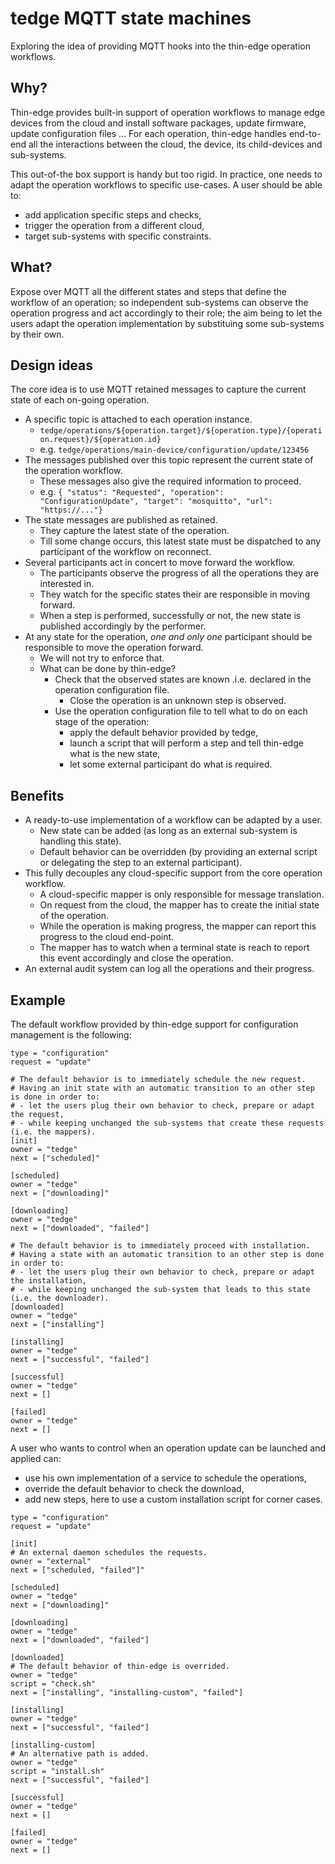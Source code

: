 # tedge MQTT state machines

Exploring the idea of providing MQTT hooks into the thin-edge operation workflows.

## Why?

Thin-edge provides built-in support of operation workflows to manage edge devices from the cloud
and install software packages, update firmware, update configuration files ...
For each operation, thin-edge handles end-to-end all the interactions
between the cloud, the device, its child-devices and sub-systems.

This out-of-the box support is handy but too rigid.
In practice, one needs to adapt the operation workflows to specific use-cases.
A user should be able to:

- add application specific steps and checks,
- trigger the operation from a different cloud,
- target sub-systems with specific constraints.

## What?

Expose over MQTT all the different states and steps that define the workflow of an operation;
so independent sub-systems can observe the operation progress and act accordingly to their role;
the aim being to let the users adapt the operation implementation by substituing some sub-systems by their own.

## Design ideas

The core idea is to use MQTT retained messages to capture the current state of each on-going operation.

- A specific topic is attached to each operation instance.
   - `tedge/operations/${operation.target}/${operation.type}/{operation.request}/${operation.id}` 
   - e.g. `tedge/operations/main-device/configuration/update/123456`
- The messages published over this topic represent the current state of the operation workflow.
   - These messages also give the required information to proceed.
   - e.g. `{ "status": "Requested", "operation": "ConfigurationUpdate", "target": "mosquitto", "url": "https://..."}` 
- The state messages are published as retained.
   - They capture the latest state of the operation.
   - Till some change occurs, this latest state must be dispatched to any participant of the workflow on reconnect.
- Several participants act in concert to move forward the workflow.
   - The participants observe the progress of all the operations they are interested in.
   - They watch for the specific states their are responsible in moving forward.
   - When a step is performed, successfully or not, the new state is published accordingly by the performer.
- At any state for the operation, *one and only one* participant should be responsible to move the operation forward.
   - We will not try to enforce that.
   - What can be done by thin-edge?
     - Check that the observed states are known .i.e. declared in the operation configuration file.
        - Close the operation is an unknown step is observed.
     - Use the operation configuration file to tell what to do on each stage of the operation:
        - apply the default behavior provided by tedge,
        - launch a script that will perform a step and tell thin-edge what is the new state,
        - let some external participant do what is required.

## Benefits

- A ready-to-use implementation of a workflow can be adapted by a user.
  - New state can be added (as long as an external sub-system is handling this state).
  - Default behavior can be overridden (by providing an external script or delegating the step to an external participant).
- This fully decouples any cloud-specific support from the core operation workflow.
  - A cloud-specific mapper is only responsible for message translation.
  - On request from the cloud, the mapper has to create the initial state of the operation.
  - While the operation is making progress, the mapper can report this progress to the cloud end-point.
  - The mapper has to watch when a terminal state is reach to report this event accordingly and close the operation.
- An external audit system can log all the operations and their progress.

## Example

The default workflow provided by thin-edge support for configuration management is the following:

```
type = "configuration"
request = "update"

# The default behavior is to immediately schedule the new request.
# Having an init state with an automatic transition to an other step is done in order to:
# - let the users plug their own behavior to check, prepare or adapt the request,
# - while keeping unchanged the sub-systems that create these requests (i.e. the mappers).
[init]
owner = "tedge"
next = ["scheduled]"

[scheduled]
owner = "tedge"
next = ["downloading]"

[downloading]
owner = "tedge"
next = ["downloaded", "failed"]

# The default behavior is to immediately proceed with installation.
# Having a state with an automatic transition to an other step is done in order to:
# - let the users plug their own behavior to check, prepare or adapt the installation,
# - while keeping unchanged the sub-system that leads to this state (i.e. the downloader).
[downloaded]
owner = "tedge"
next = ["installing"]

[installing]
owner = "tedge"
next = ["successful", "failed"]

[successful]
owner = "tedge"
next = []

[failed]
owner = "tedge"
next = []
```

A user who wants to control when an operation update can be launched and applied can:
- use his own implementation of a service to schedule the operations,
- override the default behavior to check the download,
- add new steps, here to use a custom installation script for corner cases.

```
type = "configuration"
request = "update"

[init]
# An external daemon schedules the requests.
owner = "external"
next = ["scheduled, "failed"]"

[scheduled]
owner = "tedge"
next = ["downloading]"

[downloading]
owner = "tedge"
next = ["downloaded", "failed"]

[downloaded]
# The default behavior of thin-edge is overrided.
owner = "tedge"
script = "check.sh"
next = ["installing", "installing-custom", "failed"]

[installing]
owner = "tedge"
next = ["successful", "failed"]

[installing-custom]
# An alternative path is added.
owner = "tedge"
script = "install.sh"
next = ["successful", "failed"]

[successful]
owner = "tedge"
next = []

[failed]
owner = "tedge"
next = []
```
